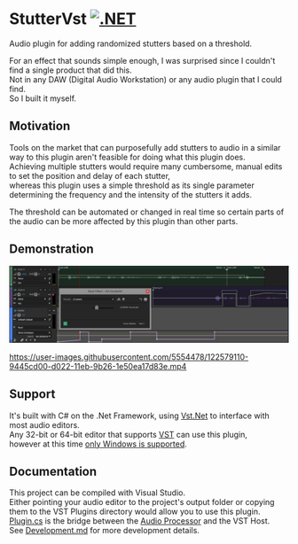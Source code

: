# StutterVst [![.NET](https://github.com/NedAnd1/StutterVst/actions/workflows/dotnet.yml/badge.svg)](https://github.com/NedAnd1/StutterVst/actions/workflows/dotnet.yml)
Audio plugin for adding randomized stutters based on a threshold.

For an effect that sounds simple enough, I was surprised since I couldn't find a single product that did this.<br/>
Not in any DAW (Digital Audio Workstation) or any audio plugin that I could find.<br/>
So I built it myself.

## Motivation
Tools on the market that can purposefully add stutters to audio in a similar way to this plugin aren't feasible for doing what this plugin does.<br/>
Achieving multiple stutters would require many cumbersome, manual edits to set the position and delay of each stutter,<br/>
whereas this plugin uses a simple threshold as its single parameter determining the frequency and the intensity of the stutters it adds.<br/>

The threshold can be automated or changed in real time so certain parts of the audio can be more affected by this plugin than other parts.

## Demonstration
![Screenshot](screenshot.png)

https://user-images.githubusercontent.com/5554478/122579110-9445cd00-d022-11eb-9b26-1e50ea17d83e.mp4


## Support
It's built with C# on the .Net Framework, using [Vst.Net](https://github.com/obiwanjacobi/vst.net) to interface with most audio editors.<br/>
Any 32-bit or 64-bit editor that supports [VST](https://en.wikipedia.org/wiki/Virtual_Studio_Technology#VST_hosts) can use this plugin,<br/>
however at this time [only Windows is supported](https://github.com/obiwanjacobi/vst.net/issues/14).

## Documentation
This project can be compiled with Visual Studio.<br/>
Either pointing your audio editor to the project's output folder or copying them to the VST Plugins directory would allow you to use this plugin.<br/>
[Plugin.cs](Plugin.cs) is the bridge between the [Audio Processor](AudioProcessor.cs) and the VST Host.<br/>
See [Development.md](Development.md) for more development details.
